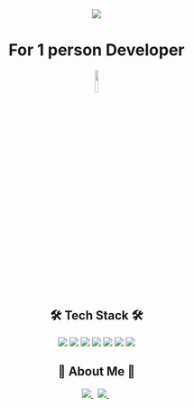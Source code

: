 <div align="center">
  <img src="https://capsule-render.vercel.app/api?type=waving&color=2596be&text=Lobster%20Lee&fontAlign=78&height=200&fontSize=50&fontColor=ffffff">
</div>

<h1 align="center">For 1 person Developer</h1>

<div align="center">
<img align="center" width="10%" src="https://github.com/LOBSTER10000/LOBSTER10000/assets/111476138/6862e257-671a-421f-b968-07b4f83e3f04">
<div>
<p></p>



<h2 align="center">🛠 Tech Stack 🛠</h2>

<p align="center"> 
  <img src="https://img.shields.io/badge/Java-007396?style=flat-square&logo=Java&logoColor=white"/> 
  <img src="https://img.shields.io/badge/Spring-6DB33F?style=flat-square&logo=Spring&logoColor=white"/> 
  <img src="https://img.shields.io/badge/MySQL-4479A1?style=flat-square&logo=MySQL&logoColor=white"/>
  <img src="https://img.shields.io/badge/Oracle-F80000?style=flat-square&logo=Oracle&logoColor=white"/> 
  <img src="https://img.shields.io/badge/Javascript-F7DF1E?style=flat-square&logo=Javascript&logoColor=white"/>
  <img src="https://img.shields.io/badge/nodedotjs-339933?style=flat-square&logo=nodedotjs&logoColor=white"/> 
  <img src="https://img.shields.io/badge/Amazon AWS-232F3E?style=flat-square&logo=Amazon AWS&logoColor=white"/> 
</p>

<h2 align="center">🎳 About Me 🎳</h2>

<p align="center">
  <a href="https://velog.io/@ghh607"><img src="https://img.shields.io/badge/Velog-20C997?style=flat&logo=Velog&logoColor=white&link=https://velog.io/@ghh607"/>
  </a>&nbsp
  <a href="https://github.com/LOBSTER10000"><img src="https://img.shields.io/badge/GitHub-181717?style=flat&logo=GitHub&logoColor=white&link=https://github.com/LOBSTER10000"/>
  </a>&nbsp
</p>
